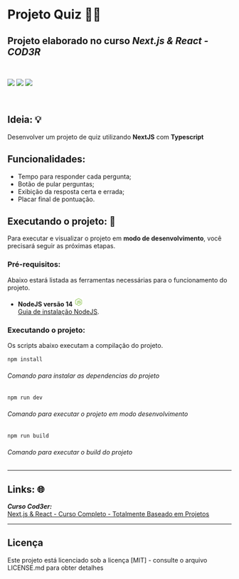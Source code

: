 # Projeto Quiz 🙋‍♂️
## Projeto elaborado no curso ***Next.js & React - COD3R***

<br>
<p float="left">
 <img src="https://img.shields.io/badge/next.js-000000?style=for-the-badge&logo=nextdotjs&logoColor=white">
 <img src="https://img.shields.io/badge/React-20232A?style=for-the-badge&logo=react&logoColor=61DAFB">
 <img src="https://img.shields.io/badge/TypeScript-007ACC?style=for-the-badge&logo=typescript&logoColor=white">
</p>
<br>

## Ideia: 💡
Desenvolver um projeto de quiz utilizando **NextJS** com **Typescript**

## Funcionalidades:
- Tempo para responder cada pergunta;
- Botão de pular perguntas;
- Exibição da resposta certa e errada;
- Placar final de pontuação.

## Executando o projeto: 🚀
Para executar e visualizar o projeto em **modo de desenvolvimento**, você precisará seguir as próximas etapas.

### Pré-requisitos:
Abaixo estará listada as ferramentas necessárias para o funcionamento do projeto.
- **NodeJS versão 14** <img src="https://raw.githubusercontent.com/PKief/vscode-material-icon-theme/main/icons/nodejs.svg" height="20" /><br>
  [<ins>Guia de instalação NodeJS</ins>](https://nodejs.org/en/).
  
### Executando o projeto:
Os scripts abaixo executam a compilação do projeto.
   ```sh
   npm install
   ```
   ###### Comando para instalar as dependencias do projeto

   ```sh
   npm run dev
   ```
   ###### Comando para executar o projeto em modo desenvolvimento
   
   ```sh
   npm run build
   ```
   ###### Comando para executar o build do projeto
    

---
## Links: 🌐
***Curso Cod3er:***<br>
[<ins>Next.js & React - Curso Completo - Totalmente Baseado em Projetos</ins>](https://www.cod3r.com.br/courses/nextjs)


---
## Licença
Este projeto está licenciado sob a licença [MIT] - consulte o arquivo LICENSE.md para obter detalhes
